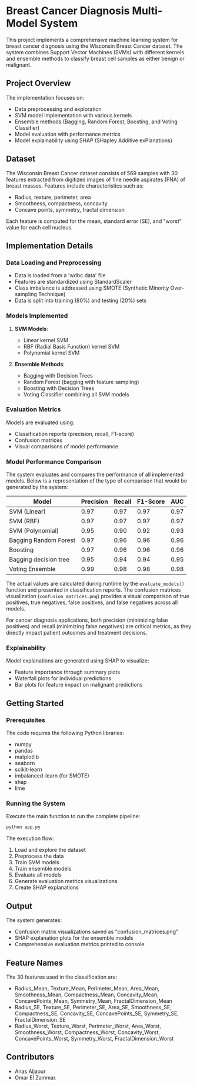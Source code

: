 # Breast Cancer Diagnosis Multi-Model System

This project implements a comprehensive machine learning system for breast cancer diagnosis using the Wisconsin Breast Cancer dataset. The system combines Support Vector Machines (SVMs) with different kernels and ensemble methods to classify breast cell samples as either benign or malignant.

## Project Overview

The implementation focuses on:
- Data preprocessing and exploration
- SVM model implementation with various kernels
- Ensemble methods (Bagging, Random Forest, Boosting, and Voting Classifier)
- Model evaluation with performance metrics
- Model explainability using SHAP (SHapley Additive exPlanations)

## Dataset

The Wisconsin Breast Cancer dataset consists of 569 samples with 30 features extracted from digitized images of fine needle aspirates (FNA) of breast masses. Features include characteristics such as:
- Radius, texture, perimeter, area
- Smoothness, compactness, concavity
- Concave points, symmetry, fractal dimension

Each feature is computed for the mean, standard error (SE), and "worst" value for each cell nucleus.

## Implementation Details

### Data Loading and Preprocessing

- Data is loaded from a 'wdbc.data' file
- Features are standardized using StandardScaler
- Class imbalance is addressed using SMOTE (Synthetic Minority Over-sampling Technique)
- Data is split into training (80%) and testing (20%) sets

### Models Implemented

1. **SVM Models**:
   - Linear kernel SVM
   - RBF (Radial Basis Function) kernel SVM
   - Polynomial kernel SVM

2. **Ensemble Methods**:
   - Bagging with Decision Trees
   - Random Forest (bagging with feature sampling)
   - Boosting with Decision Trees
   - Voting Classifier combining all SVM models

### Evaluation Metrics

Models are evaluated using:
- Classification reports (precision, recall, F1-score)
- Confusion matrices
- Visual comparisons of model performance

### Model Performance Comparison

The system evaluates and compares the performance of all implemented models. Below is a representation of the type of comparison that would be generated by the system:

| Model | Precision | Recall | F1-Score | AUC |
|-------|-----------|--------|----------|-----|
| SVM (Linear) | 0.97 | 0.97 | 0.97 | 0.97 |
| SVM (RBF) | 0.97 | 0.97 | 0.97 | 0.97 |
| SVM (Polynomial) | 0.95 | 0.90 | 0.92 | 0.93 |
| Bagging Random Forest | 0.97 | 0.96 | 0.96 | 0.96 |
| Boosting | 0.97 | 0.96 | 0.96 | 0.96 |
| Bagging decision tree|0.95|0.94| 0.94 | 0.95
| Voting Ensemble | 0.99 | 0.98 | 0.98 | 0.98 |

The actual values are calculated during runtime by the `evaluate_models()` function and presented in classification reports. The confusion matrices visualization (`confusion_matrices.png`) provides a visual comparison of true positives, true negatives, false positives, and false negatives across all models.

For cancer diagnosis applications, both precision (minimizing false positives) and recall (minimizing false negatives) are critical metrics, as they directly impact patient outcomes and treatment decisions.

### Explainability

Model explanations are generated using SHAP to visualize:
- Feature importance through summary plots
- Waterfall plots for individual predictions
- Bar plots for feature impact on malignant predictions

## Getting Started

### Prerequisites

The code requires the following Python libraries:
- numpy
- pandas
- matplotlib
- seaborn
- scikit-learn
- imbalanced-learn (for SMOTE)
- shap
- lime

### Running the System

Execute the main function to run the complete pipeline:

```python
python app.py
```

The execution flow:
1. Load and explore the dataset
2. Preprocess the data
3. Train SVM models
4. Train ensemble models
5. Evaluate all models
6. Generate evaluation metrics visualizations
7. Create SHAP explanations

## Output

The system generates:
- Confusion matrix visualizations saved as "confusion_matrices.png"
- SHAP explanation plots for the ensemble models
- Comprehensive evaluation metrics printed to console

## Feature Names

The 30 features used in the classification are:
- Radius_Mean, Texture_Mean, Perimeter_Mean, Area_Mean, Smoothness_Mean, Compactness_Mean, Concavity_Mean, ConcavePoints_Mean, Symmetry_Mean, FractalDimension_Mean
- Radius_SE, Texture_SE, Perimeter_SE, Area_SE, Smoothness_SE, Compactness_SE, Concavity_SE, ConcavePoints_SE, Symmetry_SE, FractalDimension_SE
- Radius_Worst, Texture_Worst, Perimeter_Worst, Area_Worst, Smoothness_Worst, Compactness_Worst, Concavity_Worst, ConcavePoints_Worst, Symmetry_Worst, FractalDimension_Worst

## Contributors
- Anas Aljaour
- Omar El Zammar.
